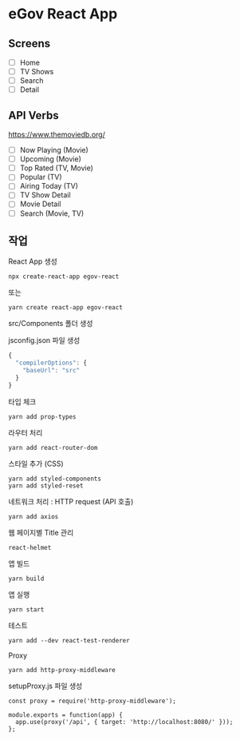 # eGov React App

## Screens

- [ ] Home
- [ ] TV Shows
- [ ] Search
- [ ] Detail

## API Verbs

https://www.themoviedb.org/

- [ ] Now Playing (Movie)
- [ ] Upcoming (Movie)
- [ ] Top Rated (TV, Movie)
- [ ] Popular (TV)
- [ ] Airing Today (TV)
- [ ] TV Show Detail
- [ ] Movie Detail
- [ ] Search (Movie, TV)

## 작업

React App 생성

``` 
npx create-react-app egov-react
```

또는

``` 
yarn create react-app egov-react
```


src/Components 폴더 생성

jsconfig.json 파일 생성
```javascript 
{
  "compilerOptions": {
    "baseUrl": "src"
  }
}
``` 

타입 체크 
``` 
yarn add prop-types
``` 

라우터 처리
```         
yarn add react-router-dom
``` 

스타일 추가 (CSS)

``` 
yarn add styled-components
yarn add styled-reset
``` 

네트워크 처리 : HTTP request (API 호출)

``` 
yarn add axios
``` 

웹 페이지별 Title 관리
``` 
react-helmet
``` 

앱 빌드
``` 
yarn build
``` 

앱 실행 
``` 
yarn start
``` 

테스트
``` 
yarn add --dev react-test-renderer
``` 

Proxy
``` 
yarn add http-proxy-middleware
``` 

setupProxy.js 파일 생성
``` 
const proxy = require('http-proxy-middleware');

module.exports = function(app) {
  app.use(proxy('/api', { target: 'http://localhost:8080/' }));
};
``` 